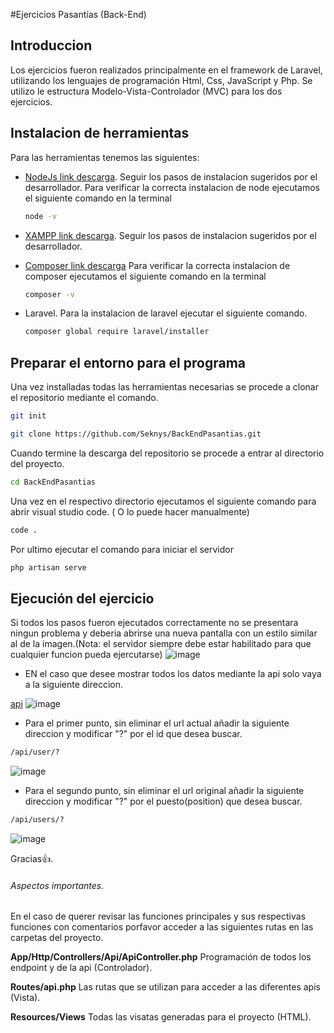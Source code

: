 

#Ejercicios Pasantías (Back-End)




## Introduccion
Los ejercicios fueron realizados principalmente en el framework de Laravel, utilizando los lenguajes de programación Html, Css, JavaScript y Php. Se utilizo le estructura Modelo-Vista-Controlador (MVC) para los dos ejercicios.

## Instalacion de herramientas

Para las herramientas tenemos las siguientes:

- [NodeJs link descarga](https://nodejs.org/en/).
    Seguir los pasos de instalacion sugeridos por el desarrollador.
    Para verificar la correcta instalacion de node ejecutamos el siguiente comando en la terminal
     ```sh
    node -v
    ```


- [XAMPP link descarga](https://www.apachefriends.org/es/index.html).
    Seguir los pasos de instalacion sugeridos por el desarrollador.
    
    

- [Composer link descarga](https://getcomposer.org/download/) 
    Para verificar la correcta instalacion de composer ejecutamos el siguiente comando en la terminal
     ```sh
    composer -v
    ```
    
- Laravel.
    Para la instalacion de laravel ejecutar el siguiente comando.
     ```sh
    composer global require laravel/installer
    ```





## Preparar el entorno para el programa

Una vez installadas todas las herramientas necesarias se procede a clonar el repositorio mediante el comando.

```sh
git init
```


```sh
git clone https://github.com/Seknys/BackEndPasantias.git
```

Cuando termine la descarga del repositorio se procede a entrar al directorio del proyecto.

```sh
cd BackEndPasantias
```


Una vez en el respectivo directorio ejecutamos el siguiente comando para abrir visual studio code. ( O lo puede hacer manualmente)

```sh
code .
```



Por ultimo ejecutar el comando para iniciar el servidor

```sh
php artisan serve
```

## Ejecución del ejercicio 

Si todos los pasos fueron ejecutados correctamente no se presentara ningun problema y deberia abrirse una nueva pantalla con un estilo similar al de la imagen.(Nota: el servidor siempre debe estar habilitado para que cualquier funcion pueda ejercutarse)
![image](https://user-images.githubusercontent.com/74793607/179316570-0c3343af-0796-4589-a33c-fac522f143a6.png)

- EN el caso que desee mostrar todos los datos mediante la api solo vaya a la siguiente direccion. 

[api](http://127.0.0.1:8000/api/user)
![image](https://user-images.githubusercontent.com/74793607/179326403-eeda2eeb-39ee-4535-ba11-6f2cc3a07b74.png)



- Para el primer punto, sin eliminar el url actual añadir la siguiente direccion y modificar "?" por el id que desea buscar.


```sh
/api/user/?
```

![image](https://user-images.githubusercontent.com/74793607/179326439-7b8866f1-0081-493b-9563-2442bc9d4dcf.png)


- Para el segundo punto, sin eliminar el url original añadir la siguiente direccion y modificar "?" por el puesto(position) que desea buscar.

```sh
/api/users/?
```
![image](https://user-images.githubusercontent.com/74793607/179326453-2ac35a68-b681-4501-999b-ba61c3c82075.png)


Gracias👍.

###### Aspectos importantes.
En el caso de querer revisar las funciones principales y sus respectivas funciones con comentarios porfavor acceder a las siguientes rutas en las carpetas del proyecto.

**App/Http/Controllers/Api/ApiController.php** Programación de todos los endpoint y de la api (Controlador).

**Routes/api.php** Las rutas que se utilizan para acceder a las diferentes apis (Vista).

**Resources/Views** Todas las visatas generadas para el proyecto (HTML).

